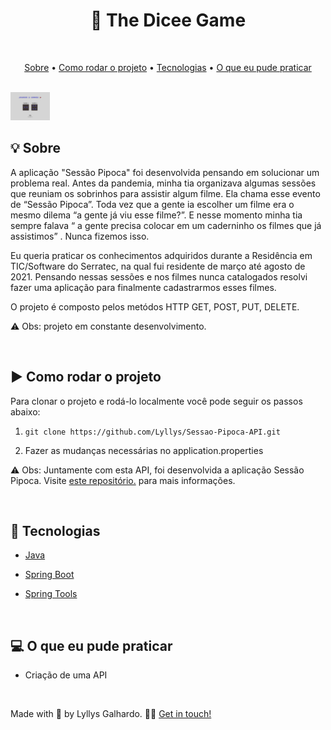 <h1 align="center">🎲 The Dicee Game</h1>

<br />

<p align="center">
 <a href="#sobre">Sobre</a> •
 <a href="#rodarProjeto">Como rodar o projeto</a> •
 <a href="#tecnologias">Tecnologias</a> • 
 <a href="#aprendizado">O que eu pude praticar</a>  
</p>

<br />
<img src=https://github.com/Lyllys/The-Dicee-Game/blob/main/tela.png" alt="Tela do projeto" height="45" width="">


<br />

<h2 id="sobre">💡 Sobre</h2>

A aplicação "Sessão Pipoca" foi desenvolvida pensando em solucionar um problema real. Antes da pandemia, minha tia organizava algumas sessões que reuniam os sobrinhos para assistir algum filme. Ela chama esse evento de “Sessão Pipoca”. Toda vez que a gente ia escolher um filme era o mesmo dilema “a gente já viu esse filme?”. E nesse momento minha tia sempre falava “ a gente precisa colocar em um caderninho os filmes que já assistimos” . Nunca fizemos isso.

Eu queria praticar os conhecimentos adquiridos durante a Residência em TIC/Software do Serratec, na qual fui residente de março até agosto de 2021. Pensando nessas sessões e nos filmes nunca catalogados resolvi fazer uma aplicação para finalmente cadastrarmos esses filmes.

O projeto é composto pelos metódos HTTP GET, POST, PUT, DELETE. 

⚠ Obs: projeto em constante desenvolvimento. 

<br />

<h2 id="rodarProjeto">▶ Como rodar o projeto</h2>
Para clonar o projeto e rodá-lo localmente você pode seguir os passos abaixo:

1. `git clone https://github.com/Lyllys/Sessao-Pipoca-API.git`

2. Fazer as mudanças necessárias no application.properties

⚠ Obs: Juntamente com esta API, foi desenvolvida a aplicação Sessão Pipoca. Visite [este repositório.](https://github.com/Lyllys/Sessao-Pipoca) para mais informações. 

<br />

<h2 id="tecnologias">🚀 Tecnologias</h2>

* [Java](https://www.java.com/pt-BR/)

* [Spring Boot](https://spring.io/projects/spring-boot)

* [Spring Tools](https://spring.io/tools)

<br />

<h2 id="aprendizado">💻 O que eu pude praticar</h2>

* Criação de uma API

<br />

Made with 💜 by Lyllys Galhardo. 👋🏽 [Get in touch!](https://www.linkedin.com/in/lyllysgalhardo)

